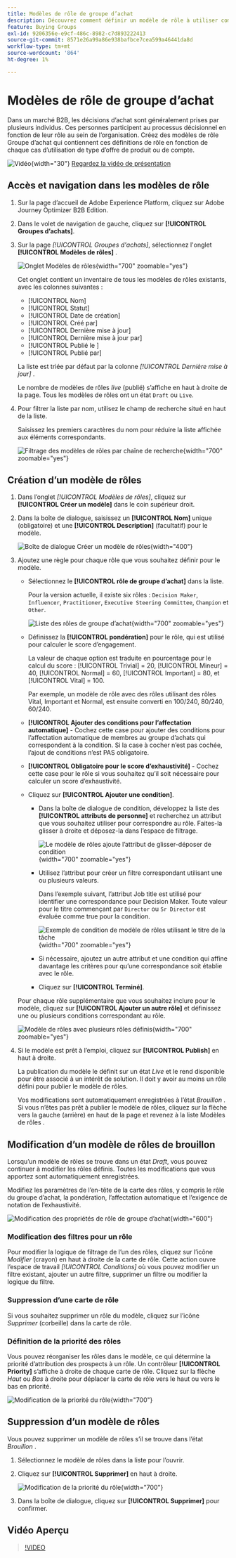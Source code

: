 ```yaml
---
title: Modèles de rôle de groupe d’achat
description: Découvrez comment définir un modèle de rôle à utiliser comme composant de groupe d’achats.
feature: Buying Groups
exl-id: 9206356e-e9cf-486c-8982-c7d893222413
source-git-commit: 8571e26a99a86e938bafbce7cea599a46441da8d
workflow-type: tm+mt
source-wordcount: '864'
ht-degree: 1%

---
```


# Modèles de rôle de groupe d’achat

Dans un marché B2B, les décisions d’achat sont généralement prises par plusieurs individus. Ces personnes participent au processus décisionnel en fonction de leur rôle au sein de l’organisation. Créez des modèles de rôle Groupe d’achat qui contiennent ces définitions de rôle en fonction de chaque cas d’utilisation de type d’offre de produit ou de compte.

![Vidéo](../../assets/do-not-localize/icon-video.svg){width="30"} [Regardez la vidéo de présentation](#overview-video)

## Accès et navigation dans les modèles de rôle

1. Sur la page d’accueil de Adobe Experience Platform, cliquez sur Adobe Journey Optimizer B2B Edition.

1. Dans le volet de navigation de gauche, cliquez sur **[!UICONTROL Groupes d’achats]**.

1. Sur la page _[!UICONTROL Groupes d&#39;achats]_, sélectionnez l&#39;onglet **[!UICONTROL Modèles de rôles]** .

   ![Onglet Modèles de rôles](assets/roles-templates-tab.png){width="700" zoomable="yes"}

   Cet onglet contient un inventaire de tous les modèles de rôles existants, avec les colonnes suivantes :

   * [!UICONTROL Nom]
   * [!UICONTROL Statut]
   * [!UICONTROL Date de création]
   * [!UICONTROL Créé par]
   * [!UICONTROL Dernière mise à jour]
   * [!UICONTROL Dernière mise à jour par]
   * [!UICONTROL Publié le ]
   * [!UICONTROL Publié par]

   La liste est triée par défaut par la colonne _[!UICONTROL Dernière mise à jour]_ .

   Le nombre de modèles de rôles _live_ (publié) s’affiche en haut à droite de la page. Tous les modèles de rôles ont un état `Draft` ou `Live`.

1. Pour filtrer la liste par nom, utilisez le champ de recherche situé en haut de la liste.

   Saisissez les premiers caractères du nom pour réduire la liste affichée aux éléments correspondants.

   ![Filtrage des modèles de rôles par chaîne de recherche](assets/roles-templates-search.png){width="700" zoomable="yes"}

## Création d’un modèle de rôles

1. Dans l’onglet _[!UICONTROL Modèles de rôles]_, cliquez sur **[!UICONTROL Créer un modèle]** dans le coin supérieur droit.

1. Dans la boîte de dialogue, saisissez un **[!UICONTROL Nom]** unique (obligatoire) et une **[!UICONTROL Description]** (facultatif) pour le modèle.

   ![Boîte de dialogue Créer un modèle de rôles](assets/roles-template-create-dialog.png){width="400"}

1. Ajoutez une règle pour chaque rôle que vous souhaitez définir pour le modèle.

   * Sélectionnez le **[!UICONTROL rôle de groupe d’achat]** dans la liste.

     Pour la version actuelle, il existe six rôles : `Decision Maker`, `Influencer`, `Practitioner`, `Executive Steering Committee`, `Champion` et `Other`.

     ![Liste des rôles de groupe d’achat](./assets/roles-template-create-roles-list.png){width="700" zoomable="yes"}

   * Définissez la **[!UICONTROL pondération]** pour le rôle, qui est utilisé pour calculer le score d’engagement.

     La valeur de chaque option est traduite en pourcentage pour le calcul du score : [!UICONTROL Trivial] = 20, [!UICONTROL Mineur] = 40, [!UICONTROL Normal] = 60, [!UICONTROL Important] = 80, et [!UICONTROL Vital] = 100.

     Par exemple, un modèle de rôle avec des rôles utilisant des rôles Vital, Important et Normal, est ensuite converti en 100/240, 80/240, 60/240.

   * **[!UICONTROL Ajouter des conditions pour l’affectation automatique]** - Cochez cette case pour ajouter des conditions pour l’affectation automatique de membres au groupe d’achats qui correspondent à la condition. Si la case à cocher n’est pas cochée, l’ajout de conditions n’est PAS obligatoire.

   * **[!UICONTROL Obligatoire pour le score d’exhaustivité]** - Cochez cette case pour le rôle si vous souhaitez qu’il soit nécessaire pour calculer un score d’exhaustivité.

   * Cliquez sur **[!UICONTROL Ajouter une condition]**.

      * Dans la boîte de dialogue de condition, développez la liste des **[!UICONTROL attributs de personne]** et recherchez un attribut que vous souhaitez utiliser pour correspondre au rôle. Faites-la glisser à droite et déposez-la dans l’espace de filtrage.

        ![ Le modèle de rôles ajoute l’attribut de glisser-déposer de condition ](assets/roles-template-role-attribute.png){width="700" zoomable="yes"}

      * Utilisez l’attribut pour créer un filtre correspondant utilisant une ou plusieurs valeurs.

        Dans l’exemple suivant, l’attribut Job title est utilisé pour identifier une correspondance pour Decision Maker. Toute valeur pour le titre commençant par `Director` ou `Sr Director` est évaluée comme true pour la condition.

        ![Exemple de condition de modèle de rôles utilisant le titre de la tâche](assets/roles-template-condition-example-job-title.png){width="700" zoomable="yes"}

      * Si nécessaire, ajoutez un autre attribut et une condition qui affine davantage les critères pour qu’une correspondance soit établie avec le rôle.

      * Cliquez sur **[!UICONTROL Terminé]**.

   Pour chaque rôle supplémentaire que vous souhaitez inclure pour le modèle, cliquez sur **[!UICONTROL Ajouter un autre rôle]** et définissez une ou plusieurs conditions correspondant au rôle.

   ![ Modèle de rôles avec plusieurs rôles définis](assets/roles-template-multiple-roles.png){width="700" zoomable="yes"}

1. Si le modèle est prêt à l’emploi, cliquez sur **[!UICONTROL Publish]** en haut à droite.

   La publication du modèle le définit sur un état _Live_ et le rend disponible pour être associé à un intérêt de solution. Il doit y avoir au moins un rôle défini pour publier le modèle de rôles.

   Vos modifications sont automatiquement enregistrées à l’état _Brouillon_ . Si vous n’êtes pas prêt à publier le modèle de rôles, cliquez sur la flèche vers la gauche (arrière) en haut de la page et revenez à la liste Modèles de rôles .

## Modification d’un modèle de rôles de brouillon

Lorsqu’un modèle de rôles se trouve dans un état _Draft_, vous pouvez continuer à modifier les rôles définis. Toutes les modifications que vous apportez sont automatiquement enregistrées.

Modifiez les paramètres de l’en-tête de la carte des rôles, y compris le rôle du groupe d’achat, la pondération, l’affectation automatique et l’exigence de notation de l’exhaustivité.

![Modification des propriétés de rôle de groupe d’achat](./assets/roles-template-role-properties.png){width="600"}

### Modification des filtres pour un rôle

Pour modifier la logique de filtrage de l’un des rôles, cliquez sur l’icône _Modifier_ (crayon) en haut à droite de la carte de rôle. Cette action ouvre l’espace de travail _[!UICONTROL Conditions]_ où vous pouvez modifier un filtre existant, ajouter un autre filtre, supprimer un filtre ou modifier la logique du filtre.

### Suppression d’une carte de rôle

Si vous souhaitez supprimer un rôle du modèle, cliquez sur l’icône _Supprimer_ (corbeille) dans la carte de rôle.

### Définition de la priorité des rôles

Vous pouvez réorganiser les rôles dans le modèle, ce qui détermine la priorité d’attribution des prospects à un rôle. Un contrôleur **[!UICONTROL Priority]** s’affiche à droite de chaque carte de rôle. Cliquez sur la flèche _Haut_ ou _Bas_ à droite pour déplacer la carte de rôle vers le haut ou vers le bas en priorité.

![Modification de la priorité du rôle](./assets/roles-template-role-priority.png){width="700"}

## Suppression d’un modèle de rôles

Vous pouvez supprimer un modèle de rôles s’il se trouve dans l’état _Brouillon_ .

1. Sélectionnez le modèle de rôles dans la liste pour l’ouvrir.

1. Cliquez sur **[!UICONTROL Supprimer]** en haut à droite.

   ![Modification de la priorité du rôle](./assets/roles-template-delete.png){width="700"}

1. Dans la boîte de dialogue, cliquez sur **[!UICONTROL Supprimer]** pour confirmer.

## Vidéo Aperçu

>[!VIDEO](https://video.tv.adobe.com/v/3433079/?learn=on)
